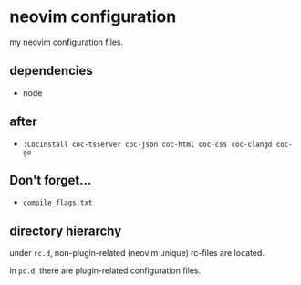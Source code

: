 # neovim configuration

my neovim configuration files.

## dependencies

- node

## after

- `:CocInstall coc-tsserver coc-json coc-html coc-css coc-clangd coc-go`

## Don't forget...

- `compile_flags.txt`

## directory hierarchy

under `rc.d`, non-plugin-related (neovim unique) rc-files are located.

in `pc.d`, there are plugin-related configuration files.
